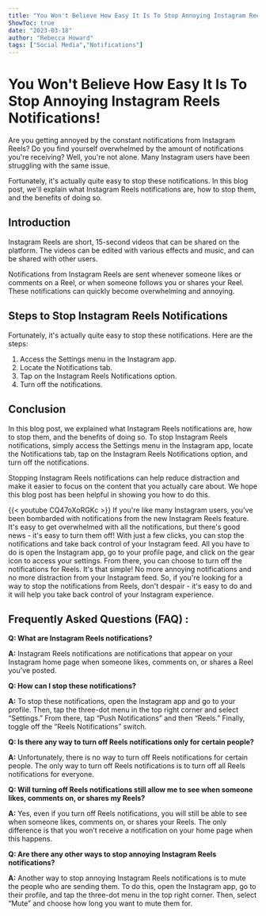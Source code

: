 ```yaml
---
title: "You Won't Believe How Easy It Is To Stop Annoying Instagram Reels Notifications!"
ShowToc: true 
date: "2023-03-18"
author: "Rebecca Howard" 
tags: ["Social Media","Notifications"]
---
```

# You Won't Believe How Easy It Is To Stop Annoying Instagram Reels Notifications!

Are you getting annoyed by the constant notifications from Instagram Reels? Do you find yourself overwhelmed by the amount of notifications you're receiving? Well, you're not alone. Many Instagram users have been struggling with the same issue.

Fortunately, it's actually quite easy to stop these notifications. In this blog post, we'll explain what Instagram Reels notifications are, how to stop them, and the benefits of doing so. 

## Introduction 

Instagram Reels are short, 15-second videos that can be shared on the platform. The videos can be edited with various effects and music, and can be shared with other users.

Notifications from Instagram Reels are sent whenever someone likes or comments on a Reel, or when someone follows you or shares your Reel. These notifications can quickly become overwhelming and annoying.

## Steps to Stop Instagram Reels Notifications 

Fortunately, it's actually quite easy to stop these notifications. Here are the steps:

1. Access the Settings menu in the Instagram app.
2. Locate the Notifications tab.
3. Tap on the Instagram Reels Notifications option.
4. Turn off the notifications.

## Conclusion 

In this blog post, we explained what Instagram Reels notifications are, how to stop them, and the benefits of doing so. To stop Instagram Reels notifications, simply access the Settings menu in the Instagram app, locate the Notifications tab, tap on the Instagram Reels Notifications option, and turn off the notifications.

Stopping Instagram Reels notifications can help reduce distraction and make it easier to focus on the content that you actually care about. We hope this blog post has been helpful in showing you how to do this.

{{< youtube CQ47oXoRGKc >}} 
If you're like many Instagram users, you've been bombarded with notifications from the new Instagram Reels feature. It's easy to get overwhelmed with all the notifications, but there's good news - it's easy to turn them off! With just a few clicks, you can stop the notifications and take back control of your Instagram feed. All you have to do is open the Instagram app, go to your profile page, and click on the gear icon to access your settings. From there, you can choose to turn off the notifications for Reels. It's that simple! No more annoying notifications and no more distraction from your Instagram feed. So, if you're looking for a way to stop the notifications from Reels, don't despair - it's easy to do and it will help you take back control of your Instagram experience.

## Frequently Asked Questions (FAQ) :
**Q: What are Instagram Reels notifications?**

**A:** Instagram Reels notifications are notifications that appear on your Instagram home page when someone likes, comments on, or shares a Reel you’ve posted.

**Q: How can I stop these notifications?**

**A:** To stop these notifications, open the Instagram app and go to your profile. Then, tap the three-dot menu in the top right corner and select “Settings.” From there, tap “Push Notifications” and then “Reels.” Finally, toggle off the “Reels Notifications” switch.

**Q: Is there any way to turn off Reels notifications only for certain people?**

**A:** Unfortunately, there is no way to turn off Reels notifications for certain people. The only way to turn off Reels notifications is to turn off all Reels notifications for everyone.

**Q: Will turning off Reels notifications still allow me to see when someone likes, comments on, or shares my Reels?**

**A:** Yes, even if you turn off Reels notifications, you will still be able to see when someone likes, comments on, or shares your Reels. The only difference is that you won’t receive a notification on your home page when this happens.

**Q: Are there any other ways to stop annoying Instagram Reels notifications?**

**A:** Another way to stop annoying Instagram Reels notifications is to mute the people who are sending them. To do this, open the Instagram app, go to their profile, and tap the three-dot menu in the top right corner. Then, select “Mute” and choose how long you want to mute them for.


